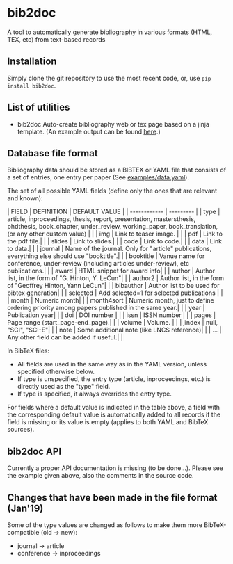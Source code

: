 # bib2doc
A tool to automatically generate bibliography in various formats (HTML, TEX, etc) from text-based records

## Installation
Simply clone the git repository to use the most recent code, or, use `pip install bib2doc`.

## List of utilities
* bib2doc  Auto-create bibliography web or tex page based on a jinja template. (An example output can be found <a href="http://user.ceng.metu.edu.tr/~gcinbis/publications.html">here</a>.)

## Database file format
Bibliography data should be stored as a BIBTEX or YAML file that consists of a set of entries, one entry per paper 
(See [examples/data.yaml](examples/data.yaml)).

The set of all possible YAML fields (define only the ones that are relevant and known):

| FIELD        | DEFINITION | DEFAULT VALUE |
| ------------ | --------- |
| type         | article,  inproceedings,  thesis, report,  presentation, mastersthesis, phdthesis, book_chapter,  under_review,  working_paper, book_translation, (or any other custom value) | |
| img          | Link to teaser image. | |
| pdf          | Link to the pdf file.| |
| slides       | Link to slides.| |
| code         | Link to code.| |
| data         | Link to data.| |
| journal      | Name of the journal. Only for "article" publications, everything else should use "booktitle".| |
| booktitle    | Vanue name for conference, under-review (including articles under-review), etc publications.| |
| award        | HTML snippet for award info| |
| author       | Author list, in the form of "G. Hinton, Y. LeCun"| |
| author2      | Author list, in the form of "Geoffrey Hinton, Yann LeCun"| |
| bibauthor    | Author list to be used for bibtex generation| |
| selected     | Add selected=1 for selected publications | |
| month        | Numeric month| |
| month4sort   | Numeric month, just to define ordering priority among papers published in the same year.| |
| year         | Publication year| |
| doi          | DOI number | |
| issn         | ISSN number | |
| pages        | Page range (start_page-end_page).| |
| volume       | Volume. | |
| jindex       | null,  "SCI",  "SCI-E"| |
| note         | Some additional note (like LNCS reference)| |
| ...          | Any other field can be added if useful.| |

In BibTeX files:
* All fields are used in the same way as in the YAML version, unless specified otherwise below.
* If type is unspecified, the entry type (article, inproceedings, etc.) is directly used as the "type" field.
* If type is specified, it always overrides the entry type.

For fields where a default value is indicated in the table above, a field with the corresponding default value
is automatically added to all records if the field is missing or its value is empty (applies to both YAML and BibTeX sources).

## bib2doc API
Currently a proper API documentation is missing (to be done...). Please see the example given above, also the comments in the
source code. 

## Changes that have been made in the file format (Jan'19)

Some of the type values are changed as follows to make them more BibTeX-compatible (old -> new):
* journal -> article
* conference -> inproceedings




